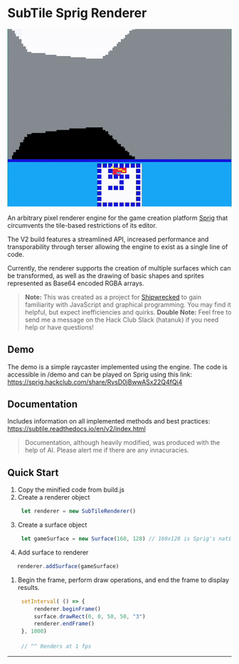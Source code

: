 # SubTile Sprig Renderer

![Demo](./demo/demo.gif)

An arbitrary pixel renderer engine for the game creation platform [Sprig](https://sprig.hackclub.com/) that circumvents the tile-based restrictions of its editor.

The V2 build features a streamlined API, increased performance and transporability through terser allowing the engine to exist as a single line of code. 

Currently, the renderer supports the creation of multiple surfaces which can be transformed, as well as the drawing of basic shapes and sprites represented as Base64 encoded RGBA arrays.
> **Note:** This was created as a project for [Shipwrecked](https://shipwrecked.hackclub.com/bay) to gain familiarity with JavaScript and graphical programming. You may find it helpful, but expect inefficiencies and quirks.
> **Double Note:** Feel free to send me a message on the Hack Club Slack (hatanuk) if you need help or have questions!

## Demo

The demo is a simple raycaster implemented using the engine. The code is accessible in /demo and can be played on Sprig using this link:
https://sprig.hackclub.com/share/RvsD0jBwwASx22Q4fQi4


## Documentation

Includes information on all implemented methods and best practices:
https://subtile.readthedocs.io/en/v2/index.html

> Documentation, although heavily modified, was produced with the help of AI. Please alert me if there are any innacuracies.

## Quick Start

1. Copy the minified code from build.js
2. Create a renderer object
   ```js
    let renderer = new SubTileRenderer()
   ```
3. Create a surface object
   ```js
    let gameSurface = new Surface(160, 128) // 160x128 is Sprig's native resolution
   ```
4. Add surface to renderer
 ```js
    renderer.addSurface(gameSurface)
   ```
1. Begin the frame, perform draw operations, and end the frame to display results.
   ```js
    setInterval( () => {
        renderer.beginFrame()
        surface.drawRect(0, 0, 50, 50, "3")
        renderer.endFrame()
    }, 1000)

    // ^^ Renders at 1 fps
   ```






---
